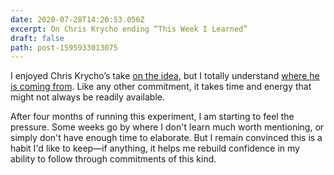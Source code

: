 ```yaml
---
date: 2020-07-28T14:20:53.056Z
excerpt: On Chris Krycho ending “This Week I Learned”
draft: false
path: post-1595933013075
---
```

I enjoyed Chris Krycho’s take [on the idea](https://v5.chriskrycho.com/journal/this-week-i-learned/5/), but I totally understand [where he is coming from](https://v5.chriskrycho.com/journal/this-week-i-learned/ending-for-now/). Like any other commitment, it takes time and energy that might not always be readily available. 

After four months of running this experiment, I am starting to feel the pressure. Some weeks go by where I don't learn much worth mentioning, or simply don't have enough time to elaborate. But I remain convinced this is a habit I'd like to keep—if anything, it helps me rebuild confidence in my ability to follow through commitments of this kind.
